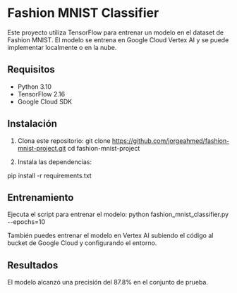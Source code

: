 # Fashion MNIST Classifier

Este proyecto utiliza TensorFlow para entrenar un modelo en el dataset de Fashion MNIST. El modelo se entrena en Google Cloud Vertex AI y se puede implementar localmente o en la nube.

## Requisitos

- Python 3.10
- TensorFlow 2.16
- Google Cloud SDK

## Instalación

1. Clona este repositorio:
git clone https://github.com/jorgeahmed/fashion-mnist-project.git cd fashion-mnist-project

2. Instala las dependencias:

pip install -r requirements.txt

## Entrenamiento

Ejecuta el script para entrenar el modelo:
python fashion_mnist_classifier.py --epochs=10


También puedes entrenar el modelo en Vertex AI subiendo el código al bucket de Google Cloud y configurando el entorno.

## Resultados

El modelo alcanzó una precisión del 87.8% en el conjunto de prueba.

